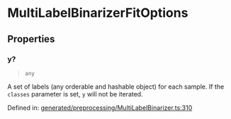 # MultiLabelBinarizerFitOptions

## Properties

### y?

> `any`

A set of labels (any orderable and hashable object) for each sample. If the `classes` parameter is set, `y` will not be iterated.

Defined in:  [generated/preprocessing/MultiLabelBinarizer.ts:310](https://github.com/transitive-bullshit/scikit-learn-ts/blob/122b3c0/packages/sklearn/src/generated/preprocessing/MultiLabelBinarizer.ts#L310)
